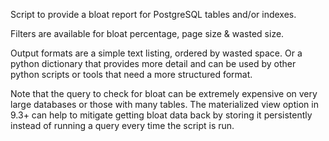 Script to provide a bloat report for PostgreSQL tables and/or indexes. 

Filters are available for bloat percentage, page size & wasted size.

Output formats are a simple text listing, ordered by wasted space. Or a python dictionary that provides more detail and can be used by other python scripts or tools that need a more structured format.

Note that the query to check for bloat can be extremely expensive on very large databases or those with many tables. The materialized view option in 9.3+ can help to mitigate getting bloat data back by storing it persistently instead of running a query every time the script is run.

